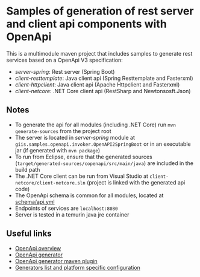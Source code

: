 # Samples of generation of rest server and client api components with OpenApi 

This is a multimodule maven project that includes samples to generate rest services 
based on a OpenApi V3 specification:

- *server-spring*: Rest server (Spring Boot)
- *client-resttemplate*: Java client api (Spring Resttemplate and Fasterxml)
- *client-httpclient*: Java client api (Apache Httpclient and Fasterxml)
- *client-netcore*: .NET Core client api (RestSharp and Newtonsosft.Json)

## Notes
- To generate the api for all modules (including .NET Core) run `mvn generate-sources` from the project root
- The server is located in *server-spring* module at `giis.samples.openapi.invoker.OpenAPI2SpringBoot` or in an executable jar (if generated with `mvn package`)
- To run from Eclipse, ensure that the generated sources (`target/generated-sources/copenapi/src/main/java`) are included in the build path
- The .NET Core client can be run from Visual Studio at `client-netcore/client-netcore.sln` (project is linked with the generated api code)
- The OpenApi schema is common for all modules, located at [schema/api.yml](schema/api.yml)
- Endpoints of services are `localhost:8080`
- Server is tested in a temurin java jre container

## Useful links
- [OpenApi overview](https://swagger.io/docs/specification/about/)
- [OpenApi generator](https://github.com/OpenAPITools/openapi-generator)
- [OpenApi generator maven plugin](https://github.com/OpenAPITools/openapi-generator/tree/master/modules/openapi-generator-maven-plugin)
- [Generators list and platform specific configuration](https://openapi-generator.tech/docs/generators/)
